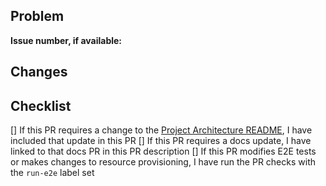 <!--
Thank you for your Pull Request! Please describe the problem this PR fixes and a summary of the changes made.
Link to any relevant issues, code snippets, or other PRs.

For trivial changes, this template can be ignored in favor of a short description of the changes.
-->

## Problem

<!--
Describe the issue this PR is solving
-->

**Issue number, if available:**

## Changes

<!--
Summarize the changes introduced in this PR. This is a good place to call out critical or potentially problematic parts of the change.
-->

## Checklist

<!--
These items must be completed before a PR is ready to be merged.
Feel free to publish a draft PR before these items are complete.
-->

[] If this PR requires a change to the [Project Architecture README](../PROJECT_ARCHITECTURE.md), I have included that update in this PR
[] If this PR requires a docs update, I have linked to that docs PR in this PR description
[] If this PR modifies E2E tests or makes changes to resource provisioning, I have run the PR checks with the `run-e2e` label set
